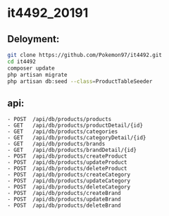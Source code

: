 # it4492_20191
## Deloyment:
```bash
git clone https://github.com/Pokemon97/it4492.git
cd it4492
composer update
php artisan migrate
php artisan db:seed --class=ProductTableSeeder
```
## api:
	- POST	/api/db/products/products
	- GET	/api/db/products/productDetail/{id}
	- GET	/api/db/products/categories
	- GET	/api/db/products/categoryDetail/{id}
	- GET	/api/db/products/brands
	- GET	/api/db/products/brandDetail/{id}
	- POST	/api/db/products/createProduct
	- POST	/api/db/products/updateProduct
	- POST	/api/db/products/deleteProduct
	- POST	/api/db/products/createCategory
	- POST	/api/db/products/updateCategory
	- POST	/api/db/products/deleteCategory
	- POST	/api/db/products/createBrand
	- POST	/api/db/products/updateBrand
	- POST	/api/db/products/deleteBrand
